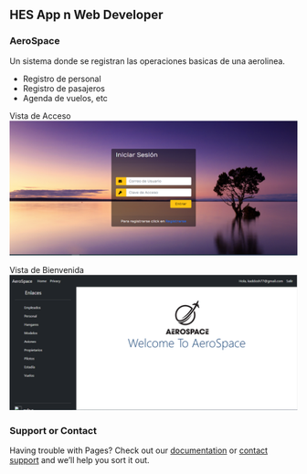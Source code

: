 ## HES App n Web Developer
### AeroSpace

Un sistema donde se registran las operaciones basicas de una aerolinea.
- Registro de personal
- Registro de pasajeros
- Agenda de vuelos, etc

Vista de Acceso
![Image](imgs/login.PNG)

Vista de Bienvenida
![Image](imgs/welcomeview.png)

### Support or Contact

Having trouble with Pages? Check out our [documentation](https://docs.github.com/categories/github-pages-basics/) or [contact support](https://support.github.com/contact) and we’ll help you sort it out.

